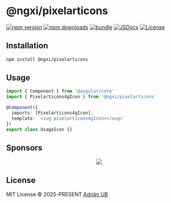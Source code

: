# @ngxi/pixelarticons

[![npm version][npm-version-src]][npm-version-href]
[![npm downloads][npm-downloads-src]][npm-downloads-href]
[![bundle][bundle-src]][bundle-href]
[![JSDocs][jsdocs-src]][jsdocs-href]
[![License][license-src]][license-href]

## Installation

```sh
npm install @ngxi/pixelarticons
```

## Usage

```ts
import { Component } from '@angular/core'
import { Pixelarticons4gIcon } from '@ngxi/pixelarticons'

@Component({
  imports: [Pixelarticons4gIcon],
  template: `<svg pixelarticons4gIcon></svg>`
})
export class UsageIcon {}
```

## Sponsors

<p align="center">
  <a href="https://cdn.jsdelivr.net/gh/adrian-ub/static/sponsors.svg">
    <img src='https://cdn.jsdelivr.net/gh/adrian-ub/static/sponsors.svg'/>
  </a>
</p>

## License

MIT License © 2025-PRESENT [Adrián UB](https://github.com/adrian-ub)

<!-- Badges -->

[npm-version-src]: https://img.shields.io/npm/v/@ngxi/pixelarticons?style=flat&colorA=080f12&colorB=1fa669
[npm-version-href]: https://npmjs.com/package/@ngxi/pixelarticons
[npm-downloads-src]: https://img.shields.io/npm/dm/@ngxi/pixelarticons?style=flat&colorA=080f12&colorB=1fa669
[npm-downloads-href]: https://npmjs.com/package/@ngxi/pixelarticons
[bundle-src]: https://img.shields.io/bundlephobia/minzip/@ngxi/pixelarticons?style=flat&colorA=080f12&colorB=1fa669&label=minzip
[bundle-href]: https://bundlephobia.com/result?p=@ngxi/pixelarticons
[license-src]: https://img.shields.io/npm/l/@ngxi/pixelarticons?style=flat&colorA=080f12&colorB=1fa669
[license-href]: https://github.com/adrian-ub/ngxi/blob/main/LICENSE
[jsdocs-src]: https://img.shields.io/badge/jsdocs-reference-080f12?style=flat&colorA=080f12&colorB=1fa669
[jsdocs-href]: https://www.jsdocs.io/package/@ngxi/pixelarticons
